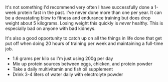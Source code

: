 It's not something I'd recommend very often I have successfully done a 1-week protein fast in the past. I've never done more than one per year. It can be a devastating blow to fitness and endurance training but does drop weight about 5 kilograms. Losing weight this quickly is *never* healthy. This is especially bad on anyone with bad kidneys.

It's also a good opportunity to catch up on all the things in life done that get put off when doing 20 hours of training per week and maintaining a full-time job.

- 1.6 grams per kilo so I'm just using 200g per day
- Mix up protein sources between eggs, chicken, and protein powder
- Take a daily multivitamin and fish oil supplement
- Drink 3-4 liters of water daily with electrolyte powder